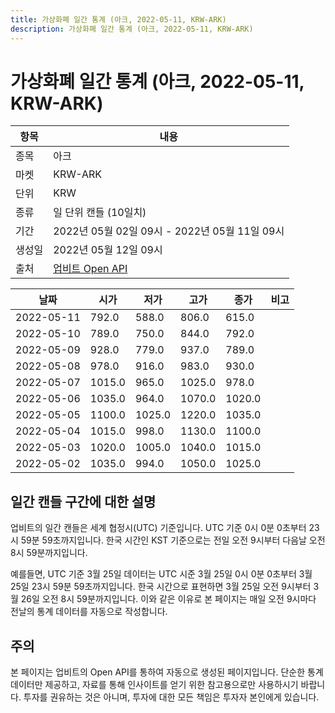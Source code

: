 ```yaml
---
title: 가상화폐 일간 통계 (아크, 2022-05-11, KRW-ARK)
description: 가상화폐 일간 통계 (아크, 2022-05-11, KRW-ARK)
---
```



가상화폐 일간 통계 (아크, 2022-05-11, KRW-ARK)
===

|항목|내용|
|--|--|
|종목|아크|
|마켓|KRW-ARK|
|단위|KRW|
|종류|일 단위 캔들 (10일치)|
|기간|2022년 05월 02일 09시 - 2022년 05월 11일 09시|
|생성일|2022년 05월 12일 09시|
|출처|[업비트 Open API](https://docs.upbit.com)|


|날짜|시가|저가|고가|종가|비고|
|--|--|--|--|--|--|
|2022-05-11|792.0|588.0|806.0|615.0|    |
|2022-05-10|789.0|750.0|844.0|792.0|    |
|2022-05-09|928.0|779.0|937.0|789.0|    |
|2022-05-08|978.0|916.0|983.0|930.0|    |
|2022-05-07|1015.0|965.0|1025.0|978.0|    |
|2022-05-06|1035.0|964.0|1070.0|1020.0|    |
|2022-05-05|1100.0|1025.0|1220.0|1035.0|    |
|2022-05-04|1015.0|998.0|1130.0|1100.0|    |
|2022-05-03|1020.0|1005.0|1040.0|1015.0|    |
|2022-05-02|1035.0|994.0|1050.0|1025.0|    |


일간 캔들 구간에 대한 설명
---


업비트의 일간 캔들은 세계 협정시(UTC) 기준입니다. 
UTC 기준 0시 0분 0초부터 23시 59분 59초까지입니다. 
한국 시간인 KST 기준으로는 전일 오전 9시부터 다음날 오전 8시 59분까지입니다. 


예를들면, UTC 기준 3월 25일 데이터는 UTC 시준 3월 25일 0시 0분 0초부터 3월 25일 23시 59분 59초까지입니다. 
한국 시간으로 표현하면 3월 25일 오전 9시부터 3월 26일 오전 8시 59분까지입니다. 
이와 같은 이유로 본 페이지는 매일 오전 9시마다 전날의 통계 데이터를 자동으로 작성합니다. 


주의
---


본 페이지는 업비트의 Open API를 통하여 자동으로 생성된 페이지입니다. 
단순한 통계 데이터만 제공하고, 자료를 통해 인사이트를 얻기 위한 참고용으로만 사용하시기 바랍니다. 
투자를 권유하는 것은 아니며, 투자에 대한 모든 책임은 투자자 본인에게 있습니다. 
